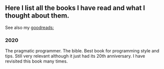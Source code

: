 ## Here I list all the books I have read and what I thought about them. 
See also my [goodreads:](https://www.goodreads.com/user/show/166381507-johanna-bayer)








### 2020

The pragmatic programmer. 
The bible. Best book for programming style and tips. Still very relevant although it just had its 20th anniversary. I have revisited this book many times.